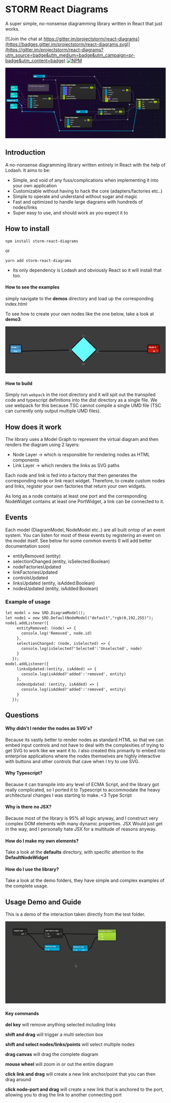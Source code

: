 # STORM React Diagrams

A super simple, no-nonsense diagramming library written in React that just works.

[![Join the chat at https://gitter.im/projectstorm/react-diagrams](https://badges.gitter.im/projectstorm/react-diagrams.svg)](https://gitter.im/projectstorm/react-diagrams?utm_source=badge&utm_medium=badge&utm_campaign=pr-badge&utm_content=badge)
[![NPM](https://nodei.co/npm/storm-react-diagrams.png?mini=true)](https://npmjs.org/package/storm-react-diagrams)

![Demo2](./demo2.png)

## Introduction

A no-nonsense diagramming library written entirely in React with the help of Lodash. It aims to be:

* Simple, and void of any fuss/complications when implementing it into your own application
* Customizable without having to hack the core (adapters/factories etc..)
* Simple to operate and understand without sugar and magic
* Fast and optimized to handle large diagrams with hundreds of nodes/links
* Super easy to use, and should work as you expect it to

## How to install

```
npm install storm-react-diagrams
```
or
```
yarn add storm-react-diagrams
```

* Its only dependency is Lodash and obviously React so it will install that too.

#### How to see the examples

simply navigate to the __demos__ directory and load up the corresponding index.html

To see how to create your own nodes like the one below, take a look at __demo3__:

![Demo2](./custom-nodes.png)


#### How to build

Simply run ```webpack``` in the root directory and it will spit out the transpiled code and typescript definitions
into the dist directory as a single file. We use webpack for this because TSC cannot compile a single UMD file (TSC can currently
only output multiple UMD files).


## How does it work

The library uses a Model Graph to represent the virtual diagram and then renders the diagram using
2 layers:
* Node Layer -> which is responsible for rendering nodes as HTML components
* Link Layer -> which renders the links as SVG paths

Each node and link is fed into a factory that then generates the corresponding node or link react widget.
Therefore, to create custom nodes and links, register your own factories that return your own widgets.

As long as a node contains at least one port and the corresponding NodeWidget contains at least one PortWidget,
a link can be connected to it.

## Events

Each model (DiagramModel, NodeModel etc..) are all built ontop of an event system. You can listen for most of these events by registering
an event on the model itself. See below for some common events (I will add better documentation soon)

 - entityRemoved (entity)
 - selectionChanged (entity, isSelected:Boolean)
 - nodeFactoriesUpdated
 - linkFactoriesUpdated
 - controlsUpdated
 - linksUpdated (entity, isAdded:Boolean)
 - nodesUpdated (entity, isAdded:Boolean)
 
 ### Example of usage
 ```ecmascript 6
let model = new SRD.DiagramModel();
let node1 = new SRD.DefaultNodeModel("default","rgb(0,192,255)");
node1.addListener({
      entityRemoved: (node) => {
        console.log('Removed', node.id)
      },
      selectionChanged: (node, isSelected) => {
        console.log(isSelected?'Selected':'Unselected', node)
      }
    });
model.addListener({
      linksUpdated:(entity, isAdded) => {
        console.log(isAdded?'added':'removed', entity)
      },
      nodesUpdated: (entity, isAdded) => {
        console.log(isAdded?'added':'removed', entity)
      }
    });
```


## Questions

#### Why didn’t I render the nodes as SVG's?

Because its vastly better to render nodes as standard HTML so that we can embed input controls and not have
to deal with the complexities of trying to get SVG to work like we want it to. I also created this primarily to embed into
enterprise applications where the nodes themselves are highly interactive with buttons and other controls that cave when I try to use SVG.

#### Why Typescript?

Because it can transpile into any level of ECMA Script, and the library got really complicated, so I ported it to Typescript
to accommodate the heavy architectural changes I was starting to make. <3 Type Script

#### Why is there no JSX?

Because most of the library is 95% all logic anyway, and I construct very complex DOM elements with many dynamic properties. JSX
Would just get in the way, and I personally hate JSX for a multitude of reasons anyway.

#### How do I make my own elements?

Take a look at the __defaults__ directory, with specific attention to the __DefaultNodeWidget__

#### How do I use the library?

Take a look at the demo folders, they have simple and complex examples of the complete usage.

## Usage Demo and Guide

This is a demo of the interaction taken directly from the test folder.

![Demo](./demo.gif)

#### Key commands

__del key__ will remove anything selected including links

__shift and drag__ will trigger a multi selection box

__shift and select nodes/links/points__ will select multiple nodes

__drag canvas__ will drag the complete diagram

__mouse wheel__ will zoom in or out the entire diagram

__click link and drag__ will create a new link anchor/point that you can then drag around

__click node-port and drag__ will create a new link that is anchored to the port, allowing you
to drag the link to another connecting port
